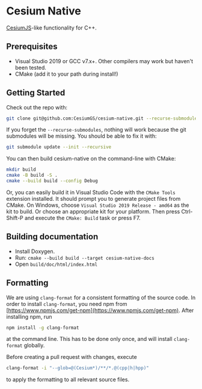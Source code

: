 # Cesium Native

[CesiumJS](https://github.com/CesiumGS/cesium)-like functionality for C++.

## Prerequisites

* Visual Studio 2019 or GCC v7.x+. Other compilers may work but haven't been tested.
* CMake (add it to your path during install!)

## Getting Started

Check out the repo with:

```bash
git clone git@github.com:CesiumGS/cesium-native.git --recurse-submodules
```

If you forget the `--recurse-submodules`, nothing will work because the git submodules will be missing. You should be able to fix it with:

```bash
git submodule update --init --recursive
```

You can then build cesium-native on the command-line with CMake:

```bash
mkdir build
cmake -B build -S .
cmake --build build --config Debug
```

Or, you can easily build it in Visual Studio Code with the `CMake Tools` extension installed. It should prompt you to generate project files from CMake. On Windows, choose `Visual Studio 2019 Release - amd64` as the kit to build. Or choose an appropriate kit for your platform. Then press Ctrl-Shift-P and execute the `CMake: Build` task or press F7.

## Building documentation

* Install Doxygen.
* Run: `cmake --build build --target cesium-native-docs`
* Open `build/doc/html/index.html`


## Formatting

We are using `clang-format` for a consistent formatting of the source code.
In order to install `clang-format`, you need npm
from [https://www.npmjs.com/get-npm](https://www.npmjs.com/get-npm).
After installing npm, run
```bash
npm install -g clang-format
```
at the command line. This has to be done only once, and will install
`clang-format` globally.

Before creating a pull request with changes, execute
```bash
clang-format -i "--glob=@(Cesium*)/**/*.@(cpp|h|hpp)"
```
to apply the formatting to all relevant source files.


